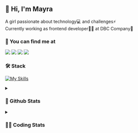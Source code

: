## 👋 Hi, I'm Mayra

A girl passionate about technology💻 and challenges⚡  
Currently working as frontend developer👩‍💻 at DBC Company🚀

### 💬 You can find me at

<a href="https://mayra.dev" target="_blank" rel="noopener"><img src="https://img.shields.io/badge/-mayra.dev-005FED?style=flat&logo=Google-chrome&logoColor=white"/></a>
<a href="https://linkedin.com/in/mayraamaral" target="_blank" rel="noopener"><img src="https://img.shields.io/badge/-/mayraamaral-0077B5?style=flat&logo=Linkedin&logoColor=white"/></a>
<a href="mailto:mayra@mayra.dev" target="_blank" rel="noopener"><img src="https://img.shields.io/badge/-mayra@mayra.dev-D14836?style=flat&logo=Gmail&logoColor=white"/></a>
<a href="" target="_blank" rel="noopener"><img src="https://img.shields.io/badge/-mayra%230179-7289DA?style=flat&logo=Discord&logoColor=white"/></a>

### 🛠️ Stack

[![My Skills](https://skillicons.dev/icons?i=react,redux,styledcomponents,html,css,sass,js,ts,py,nodejs,git,linux,bash,figma)](https://skillicons.dev)

<details>
    <summary><h3>📌 Github Stats</h3></summary>
  <table>
      <td><img height="160em" src="https://github-readme-stats.vercel.app/api?username=mayraamaral&show_icons=true&theme=algolia&hide_border=true&hide=stars&count_private=true" alt="Readme stats"></td>
      <td><img height="160em" src="https://github-readme-stats.vercel.app/api/top-langs/?username=mayraamaral&&layout=compact&&theme=algolia&hide_border=true&langs_count=6" alt="Language stats"></td>
  </table>

  <p align="center">
    <img src="https://github-readme-streak-stats.herokuapp.com?user=mayraamaral&theme=dark&hide_border=true&date_format=j%20M%5B%20Y%5D&locale=pt-br&background=050F2C&ring=0195DD&fire=23AA7D&currStreakLabel=23AA7D" alt="Streak stats">
  </p> 
</details>

<details>
  <summary><h3>👩‍💻 Coding Stats</h3></summary>
  
  <!--START_SECTION:waka-->
![Code Time](http://img.shields.io/badge/Code%20Time-10%20hrs%2038%20mins-blue)

**🐱 My GitHub Data**

> 🏆 101 Contributions in the Year 2023
>
> 📦 573.1 kB Used in GitHub's Storage
>
> 🚫 Not Opted to Hire
>
> 📜 35 Public Repositories
>
> 🔑 22 Private Repositories
>
> **I'm a Night 🦉**

```text
🌞 Morning       73 commits       ███░░░░░░░░░░░░░░░░░░░░░░   11.51 %
🌆 Daytime      226 commits       █████████░░░░░░░░░░░░░░░░   35.65 %
🌃 Evening      276 commits       ███████████░░░░░░░░░░░░░░   43.53 %
🌙 Night         59 commits       ██░░░░░░░░░░░░░░░░░░░░░░░   09.31 %

```

📅 **I'm Most Productive on Wednesday**

```text
Monday         119 commits       ████░░░░░░░░░░░░░░░░░░░░░   18.77 %
Tuesday         90 commits       ███░░░░░░░░░░░░░░░░░░░░░░   14.20 %
Wednesday      121 commits       ████░░░░░░░░░░░░░░░░░░░░░   19.09 %
Thursday       108 commits       ████░░░░░░░░░░░░░░░░░░░░░   17.03 %
Friday          69 commits       ██░░░░░░░░░░░░░░░░░░░░░░░   10.88 %
Saturday        47 commits       █░░░░░░░░░░░░░░░░░░░░░░░░   07.41 %
Sunday          80 commits       ███░░░░░░░░░░░░░░░░░░░░░░   12.62 %

```

📊 **This Week I Spent My Time On**

```text
⌚︎ Time Zone: America/Sao_Paulo

💬 Programming Languages:
HTML                     1 hr 54 mins        ██████████████░░░░░░░░░░░   59.40 %
Markdown                 42 mins             █████░░░░░░░░░░░░░░░░░░░░   21.99 %
CSS                      35 mins             ████░░░░░░░░░░░░░░░░░░░░░   18.61 %

🔥 Editors:
VS Code                  3 hrs 12 mins       █████████████████████████   100.00 %

🐱‍💻 Projects:
portfolio                1 hr 40 mins        █████████████░░░░░░░░░░░░   52.26 %
aula01                   52 mins             ██████░░░░░░░░░░░░░░░░░░░   27.30 %
test                     21 mins             ██░░░░░░░░░░░░░░░░░░░░░░░   11.26 %
menu                     9 mins              █░░░░░░░░░░░░░░░░░░░░░░░░   04.79 %
front-11-edicao          8 mins              █░░░░░░░░░░░░░░░░░░░░░░░░   04.39 %

💻 Operating System:
Linux                    3 hrs 12 mins       █████████████████████████   100.00 %

```

**I Mostly Code in TypeScript**

```text
TypeScript               52 repos            █████████████████░░░░░░░░   71.23 %
HTML                     11 repos            ███░░░░░░░░░░░░░░░░░░░░░░   15.07 %
JavaScript               7 repos             ██░░░░░░░░░░░░░░░░░░░░░░░   09.59 %
CSS                      3 repos             █░░░░░░░░░░░░░░░░░░░░░░░░   04.11 %

```

Last Updated on 09/02/2023 18:43:30 UTC

<!--END_SECTION:waka-->

</details>
